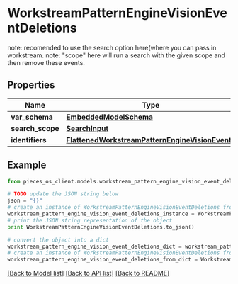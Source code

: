 # WorkstreamPatternEngineVisionEventDeletions

note: recomended to use the search option here(where you can pass in workstream. note: \"scope\" here will run a search with the given scope and then remove these events.

## Properties
Name | Type | Description | Notes
------------ | ------------- | ------------- | -------------
**var_schema** | [**EmbeddedModelSchema**](EmbeddedModelSchema.md) |  | [optional] 
**search_scope** | [**SearchInput**](SearchInput.md) |  | [optional] 
**identifiers** | [**FlattenedWorkstreamPatternEngineVisionEvents**](FlattenedWorkstreamPatternEngineVisionEvents.md) |  | [optional] 

## Example

```python
from pieces_os_client.models.workstream_pattern_engine_vision_event_deletions import WorkstreamPatternEngineVisionEventDeletions

# TODO update the JSON string below
json = "{}"
# create an instance of WorkstreamPatternEngineVisionEventDeletions from a JSON string
workstream_pattern_engine_vision_event_deletions_instance = WorkstreamPatternEngineVisionEventDeletions.from_json(json)
# print the JSON string representation of the object
print WorkstreamPatternEngineVisionEventDeletions.to_json()

# convert the object into a dict
workstream_pattern_engine_vision_event_deletions_dict = workstream_pattern_engine_vision_event_deletions_instance.to_dict()
# create an instance of WorkstreamPatternEngineVisionEventDeletions from a dict
workstream_pattern_engine_vision_event_deletions_from_dict = WorkstreamPatternEngineVisionEventDeletions.from_dict(workstream_pattern_engine_vision_event_deletions_dict)
```
[[Back to Model list]](../README.md#documentation-for-models) [[Back to API list]](../README.md#documentation-for-api-endpoints) [[Back to README]](../README.md)


